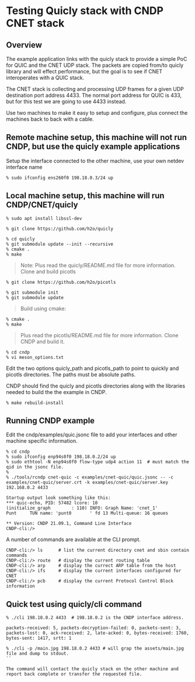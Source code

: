 # Testing Quicly stack with CNDP CNET stack

## Overview

The example application links with the quicly stack to provide a simple PoC for QUIC and the CNET
UDP stack. The packets are copied from/to quicly library and will effect performance, but the goal
is to see if CNET interoperates with a QUIC stack.

The CNET stack is collecting and processing UDP frames for a given UDP destination port address 4433.
The normal port address for QUIC is 433, but for this test we are going to use 4433 instead.

Use two machines to make it easy to setup and configure, plus connect the machines back to back with a cable.

## Remote machine setup, this machine will not run CNDP, but use the quicly example applications

Setup the interface connected to the other machine, use your own netdev interface name

``` console
% sudo ifconfig ens260f0 198.18.0.3/24 up
```

## Local machine setup, this machine will run CNDP/CNET/quicly

``` console
% sudo apt install libssl-dev

% git clone https://github.com/h2o/quicly

% cd quicly
% git submodule update --init --recursive
% cmake .
% make
```

> Note: Plus read the quicly/README.md file for more information.
> Clone and build picotls

``` console
% git clone https://github.com/h2o/picotls

% git submodule init
% git submodule update
```

> Build using cmake:

``` console
% cmake .
% make
```

> Plus read the picotls/README.md file for more information.
> Clone CNDP and build it.

``` console
% cd cndp
% vi meson_options.txt
```

Edit the two options quicly_path and picotls_path to point to quickly and picotls directories. The
paths must be absolute paths.

CNDP should find the quicly and picotls directories along with the libraries needed to build the
the example in CNDP.

``` console
% make rebuild-install
```

## Running CNDP example

Edit the cndp/examples/quic.jsonc file to add your interfaces and other machine specific information.

``` console
% cd cndp
% sudo ifconfig enp94s0f0 198.18.0.2/24 up
% sudo ethtool -N enp94s0f0 flow-type udp4 action 11  # must match the qid in the jsonc file.
%
% ./tools/rcndp cnet-quic -c examples/cnet-quic/quic.jsonc -- -c examples/cnet-quic/server.crt -k examples/cnet-quic/server.key 192.168.0.2 4433
```

``` console
Startup output look something like this:
*** quic-echo, PID: 57482 lcore: 10
(initialize_graph        : 110) INFO: Graph Name: 'cnet_1'
Punt     TUN name: 'punt0       ' fd 13 Multi-queue: 16 queues

** Version: CNDP 21.09.1, Command Line Interface
CNDP-cli:/>
```

A number of commands are available at the CLI prompt.

``` console
CNDP-cli:/> ls      # list the current directory cnet and sbin contain commands
CNDP-cli:/> route   # display the current routing table
CNDP-cli:/> arp     # display the currect ARP table from the host
CNDP-cli:/> ifs     # display the current interfaces configured for CNET
CNDP-cli:/> pcb     # display the current Protocol Control Block information
```

## Quick test using quicly/cli command

``` console
% ./cli 198.18.0.2 4433  # 198.18.0.2 is the CNDP interface address.

packets-received: 5, packets-decryption-failed: 0, packets-sent: 3, packets-lost: 0, ack-received: 2, late-acked: 0, bytes-received: 1760, bytes-sent: 1417, srtt: 1

% ./cli -p /main.jpg 198.18.0.2 4433 # will grap the assets/main.jpg file and dump to stdout.
``

The command will contact the quicly stack on the other machine and report back complete or transfer the requested file.
